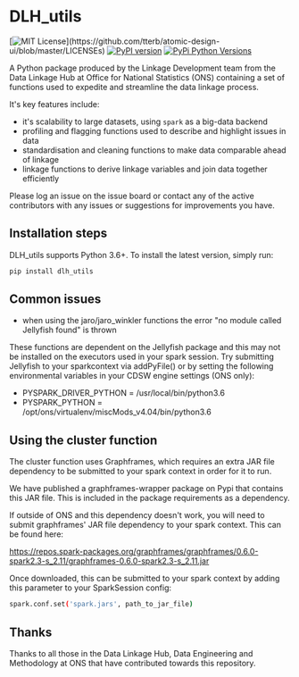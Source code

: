 # DLH_utils

[![MIT License](https://img.shields.io/apm/l/atomic-design-ui.svg?)](https://github.com/tterb/atomic-design-ui/blob/master/LICENSEs)
[![PyPI version](https://badge.fury.io/py/dlh_utils.svg)](https://badge.fury.io/py/dlh_utils)
[![PyPi Python Versions](https://img.shields.io/pypi/pyversions/dlh-utils.svg)](https://pypi.python.org/pypi/dlh-utils/)

A Python package produced by the Linkage Development team from the Data Linkage Hub at Office for National Statistics (ONS) containing a set of functions used to expedite and streamline the data linkage process.

It's key features include:
* it's scalability to large datasets, using `spark` as a big-data backend
* profiling and flagging functions used to describe and highlight issues in data
* standardisation and cleaning functions to make data comparable ahead of linkage
* linkage functions to derive linkage variables and join data together efficiently

Please log an issue on the issue board or contact any of the active contributors with any issues or suggestions for improvements you have.

## Installation steps
DLH_utils supports Python 3.6+. To install the latest version, simply run:
```sh
pip install dlh_utils
```
## Common issues

* when using the jaro/jaro_winkler functions the error "no module called Jellyfish found" is thrown

These functions are dependent on the Jellyfish package and this may not be installed on the executors used in your spark session.
Try submitting Jellyfish to your sparkcontext via addPyFile() or by setting the following environmental variables in your CDSW engine settings (ONS only):

* PYSPARK_DRIVER_PYTHON = /usr/local/bin/python3.6
* PYSPARK_PYTHON = /opt/ons/virtualenv/miscMods_v4.04/bin/python3.6

## Using the cluster function

The cluster function uses Graphframes, which requires an extra JAR file dependency to be submitted to your spark context in order for it to run.

We have published a graphframes-wrapper package on Pypi that contains this JAR file. This is included in the package requirements
as a dependency.

If outside of ONS and this dependency doesn't work, you will need to submit graphframes' JAR file dependency to your spark context. This can be found here:

https://repos.spark-packages.org/graphframes/graphframes/0.6.0-spark2.3-s_2.11/graphframes-0.6.0-spark2.3-s_2.11.jar

Once downloaded, this can be submitted to your spark context by adding this parameter to your SparkSession config: 

```sh
spark.conf.set('spark.jars', path_to_jar_file)
```

## Thanks

Thanks to all those in the Data Linkage Hub, Data Engineering and Methodology at ONS that have contributed towards this repository.
